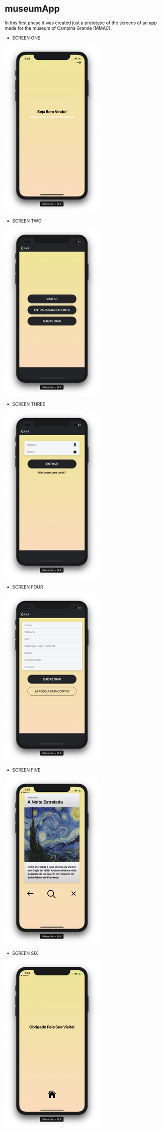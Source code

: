 # museumApp
In this first phase it was created just a prototype of the screens of an app made for the museum of Campina Grande (MMAC). 
<ul>
  <li>SCREEN ONE</li>
</ul>
<img src="images/screen-one.png" width="300">

<ul>
  <li>SCREEN TWO</li>
</ul>
<img src="images/screen-two.png" width="300">

<ul>
  <li>SCREEN THREE</li>
</ul>
<img src="images/screen-three.png" width="300">

<ul>
  <li>SCREEN FOUR</li>
</ul>
<img src="images/screen-four.png" width="300">

<ul>
  <li>SCREEN FIVE</li>
</ul>
<img src="images/screen-five.png" width="300">

<ul>
  <li>SCREEN SIX</li>
</ul>
<img src="images/screen-six.png" width="300">

